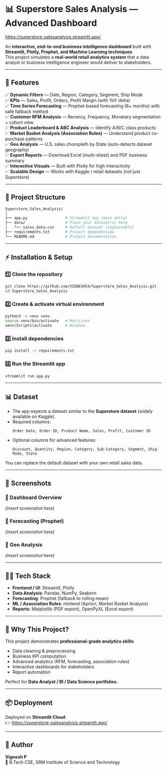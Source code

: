 # 📊 Superstore Sales Analysis — Advanced Dashboard  

https://superstore-salesanalysis.streamlit.app/

An **interactive, end-to-end business intelligence dashboard** built with **Streamlit, Plotly, Prophet, and Machine Learning techniques**.  
This project simulates a **real-world retail analytics system** that a data analyst or business intelligence engineer would deliver to stakeholders.  

---

## 🚀 Features  

✅ **Dynamic Filters** — Date, Region, Category, Segment, Ship Mode  
✅ **KPIs** — Sales, Profit, Orders, Profit Margin (with YoY delta)  
✅ **Time Series Forecasting** — Prophet-based forecasting (6+ months) with safe fallback method  
✅ **Customer RFM Analysis** — Recency, Frequency, Monetary segmentation + cohort view  
✅ **Product Leaderboard & ABC Analysis** — Identify A/B/C class products  
✅ **Market Basket Analysis (Association Rules)** — Understand product co-purchase patterns  
✅ **Geo Analysis** — U.S. sales choropleth by State (auto-detects dataset geography)  
✅ **Export Reports** — Download Excel (multi-sheet) and PDF business summary  
✅ **Interactive Visuals** — Built with Plotly for high interactivity  
✅ **Scalable Design** — Works with Kaggle / retail datasets (not just Superstore)  

---

## 📂 Project Structure  

```bash
Superstore_Sales_Analysis/
│
├── app.py                 # Streamlit app (main entry)
├── data/                  # Place your dataset(s) here
│   └── sales_data.csv     # Default dataset (replaceable)
├── requirements.txt       # Project dependencies
└── README.md              # Project documentation
```

---

## ⚡ Installation & Setup  

### 1️⃣ Clone the repository  
```bash
git clone https://github.com/VIGNESH54/Superstore_Sales_Analysis.git
cd Superstore_Sales_Analysis
```

### 2️⃣ Create & activate virtual environment  
```bash
python3 -m venv venv
source venv/bin/activate   # Mac/Linux
venv\Scripts\activate      # Windows
```

### 3️⃣ Install dependencies  
```bash
pip install -r requirements.txt
```

### 4️⃣ Run the Streamlit app  
```bash
streamlit run app.py
```

---

## 📊 Dataset  

- The app expects a dataset similar to the **Superstore dataset** (widely available on Kaggle).  
- Required columns:  
  ```
  Order Date, Order ID, Product Name, Sales, Profit, Customer ID
  ```
- Optional columns for advanced features:  
  ```
  Discount, Quantity, Region, Category, Sub-Category, Segment, Ship Mode, State
  ```

You can replace the default dataset with your own retail sales data.

---

## 📸 Screenshots  

### 🔹 Dashboard Overview  
*(insert screenshot here)*  

### 🔹 Forecasting (Prophet)  
*(insert screenshot here)*  

### 🔹 Geo Analysis  
*(insert screenshot here)*  

---

## 🧑‍💻 Tech Stack  

- **Frontend / UI**: Streamlit, Plotly  
- **Data Analysis**: Pandas, NumPy, Seaborn  
- **Forecasting**: Prophet (fallback to rolling mean)  
- **ML / Association Rules**: mlxtend (Apriori, Market Basket Analysis)  
- **Reports**: Matplotlib (PDF export), OpenPyXL (Excel export)  

---

## 🎯 Why This Project?  

This project demonstrates **professional-grade analytics skills**:  
- Data cleaning & preprocessing  
- Business KPI computation  
- Advanced analytics (RFM, forecasting, association rules)  
- Interactive dashboards for stakeholders  
- Report automation  

Perfect for **Data Analyst / BI / Data Science portfolios**.  

---

## 📦 Deployment  

Deployed on **Streamlit Cloud**:  
👉 https://superstore-salesanalysis.streamlit.app/

---

## 👤 Author  

**Vignesh P**  
📍 B.Tech CSE, SRM Institute of Science and Technology   
